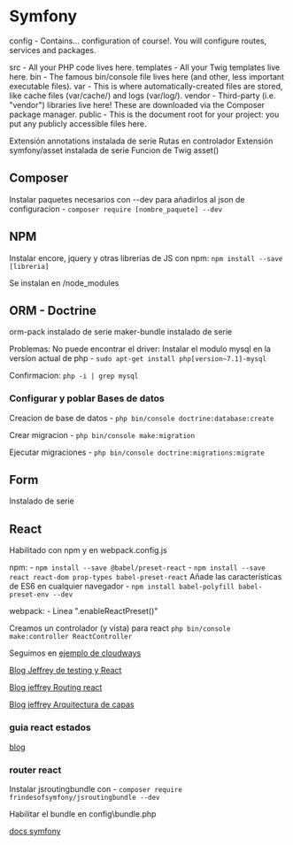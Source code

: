 # Symfony

config - Contains... configuration of course!. 
You will configure routes, services and packages. 

src - All your PHP code lives here. 
templates - All your Twig templates live here. 
bin - The famous bin/console file lives here (and other, less important executable files). 
var - This is where automatically-created files are stored, like cache files (var/cache/) and logs (var/log/). 
vendor - Third-party (i.e. "vendor") libraries live here! These are downloaded via the Composer package manager. 
public - This is the document root for your project: you put any publicly accessible files here.

Extensión annotations instalada de serie 
Rutas en controlador Extensión symfony/asset instalada de serie
Funcion de Twig asset()

## Composer
Instalar paquetes necesarios con --dev para añadirlos al json de configuracion - `composer require [nombre_paquete] --dev`


## NPM

Instalar encore, jquery y otras librerias de JS con npm: `npm install --save [libreria]`

Se instalan en /node_modules

## ORM - Doctrine

orm-pack instalado de serie
maker-bundle instalado de serie

Problemas:
No puede encontrar el driver: Instalar el modulo mysql en la version actual de php - `sudo apt-get install php[version~7.1]-mysql`

Confirmacion: `php -i | grep mysql`

### Configurar y poblar Bases de datos
Creacion de base de datos - `php bin/console doctrine:database:create`

Crear migracion - `php bin/console make:migration`

Ejecutar migraciones - `php bin/console doctrine:migrations:migrate`


## Form

Instalado de serie

## React

Habilitado con npm y en webpack.config.js

npm:
	- `npm install --save @babel/preset-react`
	- `npm install --save react react-dom prop-types babel-preset-react`
	Añade las características de ES6 en cualquier navegador
	- `npm install babel-polyfill babel-preset-env --dev`

webpack:
	- Linea ".enableReactPreset()"

Creamos un controlador (y vista) para react
`php bin/console make:controller ReactController`

Seguimos en [ejemplo de cloudways](https://www.cloudways.com/blog/symfony-react-using-webpack-encore/)

[Blog Jeffrey de testing y React](https://www.thinktocode.com/2018/06/14/symfony-unit-testing-with-a-database/)

[Blog jeffrey Routing react](https://www.thinktocode.com/2018/06/28/symfony-4-and-reactjs-routing/)

[Blog jeffrey Arquitectura de capas](https://www.thinktocode.com/2018/07/05/layered-architecture/)

### guia react estados

[blog](https://www.pensemosweb.com/react-metodos-ciclo-vida-componente/)

### router react

Instalar jsroutingbundle con - `composer require frindesofsymfony/jsroutingbundle --dev`

Habilitar el bundle en config\bundle.php

[docs symfony](https://symfony.com/doc/master/bundles/FOSJsRoutingBundle/installation.html)

